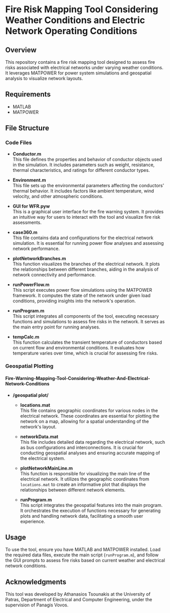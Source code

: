 # Fire Risk Mapping Tool Considering Weather Conditions and Electric Network Operating Conditions

## Overview

This repository contains a fire risk mapping tool designed to assess fire risks associated with electrical networks under varying weather conditions. It leverages MATPOWER for power system simulations and geospatial analysis to visualize network layouts.

## Requirements

- MATLAB
- MATPOWER

## File Structure

### Code Files

- **Conductor.m**  
  This file defines the properties and behavior of conductor objects used in the simulation. It includes parameters such as weight, resistance, thermal characteristics, and ratings for different conductor types.

- **Environment.m**  
  This file sets up the environmental parameters affecting the conductors' thermal behavior. It includes factors like ambient temperature, wind velocity, and other atmospheric conditions.

- **GUI for WFR.pyw**  
  This is a graphical user interface for the fire warning system. It provides an intuitive way for users to interact with the tool and visualize fire risk assessments.

- **case360.m**  
  This file contains data and configurations for the electrical network simulation. It is essential for running power flow analyses and assessing network performance.

- **plotNetworkBranches.m**  
  This function visualizes the branches of the electrical network. It plots the relationships between different branches, aiding in the analysis of network connectivity and performance.

- **runPowerFlow.m**  
  This script executes power flow simulations using the MATPOWER framework. It computes the state of the network under given load conditions, providing insights into the network's operation.

- **runProgram.m**  
  This script integrates all components of the tool, executing necessary functions and simulations to assess fire risks in the network. It serves as the main entry point for running analyses.

- **tempCalc.m**  
  This function calculates the transient temperature of conductors based on current flow and environmental conditions. It evaluates how temperature varies over time, which is crucial for assessing fire risks.

### Geospatial Plotting

#### Fire-Warning-Mapping-Tool-Considering-Weather-And-Electrical-Network-Conditions

- **/geospatial plot/**

  - **locations.mat**  
    This file contains geographic coordinates for various nodes in the electrical network. These coordinates are essential for plotting the network on a map, allowing for a spatial understanding of the network's layout.

  - **networkData.mat**  
    This file includes detailed data regarding the electrical network, such as bus configurations and interconnections. It is crucial for conducting geospatial analyses and ensuring accurate mapping of the electrical system.

  - **plotNetworkMainLine.m**  
    This function is responsible for visualizing the main line of the electrical network. It utilizes the geographic coordinates from `locations.mat` to create an informative plot that displays the relationships between different network elements.

  - **runProgram.m**  
    This script integrates the geospatial features into the main program. It orchestrates the execution of functions necessary for generating plots and handling network data, facilitating a smooth user experience.

## Usage

To use the tool, ensure you have MATLAB and MATPOWER installed. Load the required data files, execute the main script (`runProgram.m`), and follow the GUI prompts to assess fire risks based on current weather and electrical network conditions.

## Acknowledgments

This tool was developed by Athanasios Tsounakis at the University of Patras, Department of Electrical and Computer Engineering, under the supervision of Panagis Vovos.
